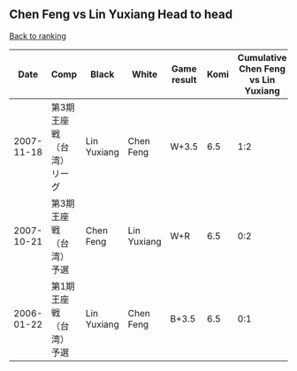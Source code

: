 ## Chen Feng vs Lin Yuxiang Head to head

[Back to ranking](../../index.md)




| **Date** | **Comp** | **Black** | **White** | **Game result** | **Komi** | **Cumulative Chen Feng vs Lin Yuxiang** | **Chen Feng streak** | **Lin Yuxiang streak** | 
| --- | --- | --- | --- | --- | --- | --- | --- | --- |
| 2007-11-18 | 第3期王座戦（台湾）リーグ | Lin Yuxiang | Chen Feng | W+3.5 | 6.5 | 1:2 | 1 | 0 | 
| 2007-10-21 | 第3期王座戦（台湾）予選 | Chen Feng | Lin Yuxiang | W+R | 6.5 | 0:2 | 0 | 2 | 
| 2006-01-22 | 第1期王座戦（台湾）予選 | Lin Yuxiang | Chen Feng | B+3.5 | 6.5 | 0:1 | 0 | 1 |




